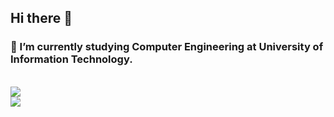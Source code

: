 ## Hi there 👋

### 🌱 I’m currently studying Computer Engineering at University of Information Technology.

<br>

<a href="https://github.com/anuraghazra/github-readme-stats">
  <img src="https://github-readme-stats.vercel.app/api?username=hohaicongthuan&show_icons=true&count_private=true&theme=algolia&bg_color=30,084d08,065e5b"/>
</a>

<br>

<a href="https://github.com/anuraghazra/github-readme-stats">
  <img src="https://github-readme-stats.vercel.app/api/top-langs/?username=hohaicongthuan&layout=compact&langs_count=10&theme=algolia&bg_color=30,084d08,065e5b"/>
</a>

<!--
**hohaicongthuan/hohaicongthuan** is a ✨ _special_ ✨ repository because its `README.md` (this file) appears on your GitHub profile.
299429
Here are some ideas to get you started:

- 🔭 I’m currently working on ...
- 🌱 I’m currently learning ...
- 👯 I’m looking to collaborate on ...
- 🤔 I’m looking for help with ...
- 💬 Ask me about ...
- 📫 How to reach me: ...
- 😄 Pronouns: ...
- ⚡ Fun fact: ...
-->
